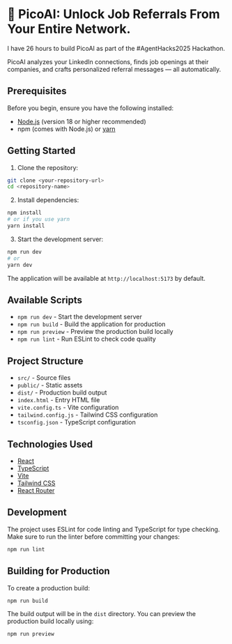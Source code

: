 # 🍅 PicoAI: Unlock Job Referrals From Your Entire Network.

I have 26 hours to build PicoAI as part of the #AgentHacks2025 Hackathon.

PicoAI analyzes your LinkedIn connections, finds job openings at their companies, and crafts personalized referral messages — all automatically.

## Prerequisites

Before you begin, ensure you have the following installed:
- [Node.js](https://nodejs.org/) (version 18 or higher recommended)
- npm (comes with Node.js) or [yarn](https://yarnpkg.com/)

## Getting Started

1. Clone the repository:
```bash
git clone <your-repository-url>
cd <repository-name>
```

2. Install dependencies:
```bash
npm install
# or if you use yarn
yarn install
```

3. Start the development server:
```bash
npm run dev
# or
yarn dev
```

The application will be available at `http://localhost:5173` by default.

## Available Scripts

- `npm run dev` - Start the development server
- `npm run build` - Build the application for production
- `npm run preview` - Preview the production build locally
- `npm run lint` - Run ESLint to check code quality

## Project Structure

- `src/` - Source files
- `public/` - Static assets
- `dist/` - Production build output
- `index.html` - Entry HTML file
- `vite.config.ts` - Vite configuration
- `tailwind.config.js` - Tailwind CSS configuration
- `tsconfig.json` - TypeScript configuration

## Technologies Used

- [React](https://reactjs.org/)
- [TypeScript](https://www.typescriptlang.org/)
- [Vite](https://vitejs.dev/)
- [Tailwind CSS](https://tailwindcss.com/)
- [React Router](https://reactrouter.com/)

## Development

The project uses ESLint for code linting and TypeScript for type checking. Make sure to run the linter before committing your changes:

```bash
npm run lint
```

## Building for Production

To create a production build:

```bash
npm run build
```

The build output will be in the `dist` directory. You can preview the production build locally using:

```bash
npm run preview
```
